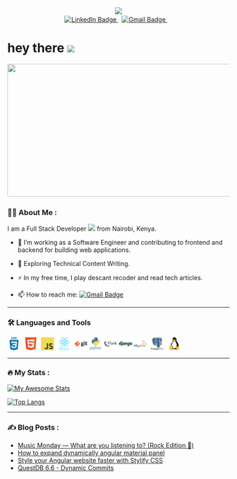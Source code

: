 <div id="header" align="center">
  <img src="https://media.giphy.com/media/emGDBYPZ2mVrsS1biZ/giphy.gif"/>
</div>

<div id="badges" align="center">
  <a href="https://www.linkedin.com/in/larvine-asande-a51214230">
    <img src="https://img.shields.io/badge/LinkedIn-blue?style=for-the-badge&logo=linkedin&logoColor=white" alt="LinkedIn Badge"/>
  </a>&nbsp;
  
  <a href="mailto:asandelarvine@gmail.com?">
    <img src="https://img.shields.io/badge/gmail-%23DD0031.svg?&style=for-the-badge&logo=gmail&logoColor=white"  alt="Gmail Badge"/>
  </a> &nbsp;&nbsp;
  
 
  
<!--   <a href="your-youtube-URL">
    <img src="https://img.shields.io/badge/YouTube-red?style=for-the-badge&logo=youtube&logoColor=white" alt="Youtube Badge"/>
  </a>
  <a href="your-twitter-URL">
    <img src="https://img.shields.io/badge/Twitter-blue?style=for-the-badge&logo=twitter&logoColor=white" alt="Twitter Badge"/>
  </a> -->
  
  <img src="https://komarev.com/ghpvc/?username=your-github-asandelarvine&style=flat-square&color=blue" alt=""/>
</div>

<h1>
  hey there
  <img src="https://media.giphy.com/media/hvRJCLFzcasrR4ia7z/giphy.gif" width="30px"/>
</h1>
  
  <div align="center">
  <img src="https://media.giphy.com/media/HwBlFQZFcAoUcPHZdX/giphy.gif" width="600" height="300"/>
</div>
  

### :woman_technologist: About Me :
I am a Full Stack Developer <img src="https://media.giphy.com/media/WUlplcMpOCEmTGBtBW/giphy.gif" width="30"> from Nairobi, Kenya.

- :telescope: I’m working as a Software Engineer and contributing to frontend and backend for building web applications.

- :seedling: Exploring Technical Content Writing.

- :zap: In my free time, I play descant recoder and read tech articles.

- :mailbox: How to reach me:  [![Gmail Badge](https://img.shields.io/badge/gmail-%23DD0031.svg?&style=for-the-badge&logo=gmail&logoColor=white)](mailto:asandelarvine@gmail.com?)

---

### :hammer_and_wrench: Languages and Tools 

<div>
  <img src="https://github.com/devicons/devicon/blob/master/icons/css3/css3-plain-wordmark.svg"  title="CSS3" alt="CSS" width="30" height="30"/>&nbsp;
  <img src="https://github.com/devicons/devicon/blob/master/icons/html5/html5-original.svg" title="HTML5" alt="HTML" width="30" height="30"/>&nbsp;
  <img src="https://github.com/devicons/devicon/blob/master/icons/javascript/javascript-original.svg" title="JavaScript" alt="JavaScript" width="30" height="30"/>&nbsp;
  <img src="https://github.com/devicons/devicon/blob/master/icons/react/react-original-wordmark.svg" title="React" alt="React" width="30" height="30"/>&nbsp;
   <img src="https://github.com/devicons/devicon/blob/master/icons/git/git-original-wordmark.svg" title="Git" **alt="Git" width="30" height="30"/>
  <img src="https://github.com/devicons/devicon/blob/master/icons/python/python-original-wordmark.svg" title="Python" **alt="Python" width="30" height="30"/>
  <img src="https://github.com/devicons/devicon/blob/master/icons/flask/flask-original-wordmark.svg" title="Flask" **alt="Flask" width="30" height="30"/>
 <img src="https://github.com/devicons/devicon/blob/master/icons/django/django-plain-wordmark.svg" title="Django" **alt="Django" width="30" height="30"/>
    <img src="https://github.com/devicons/devicon/blob/master/icons/mysql/mysql-original-wordmark.svg" title="MySQL"  alt="MySQL" width="30" height="30"/>&nbsp;
    <img src="https://github.com/devicons/devicon/blob/master/icons/postgresql/postgresql-original-wordmark.svg" title="PostgreSQL"  alt="PostgreSQL" width="30" height="30"/>&nbsp;
  <img src="https://github.com/devicons/devicon/blob/master/icons/linux/linux-original.svg" title="Linux"  alt="Linux" width="30" height="30"/>&nbsp;
</div>

---

### :fire: My Stats :



[![My Awesome Stats](https://awesome-github-stats.azurewebsites.net/user-stats/asandelarvine?cardType=octocat&theme=radical)](https://git.io/awesome-stats-card)



[![Top Langs](https://github-readme-stats.vercel.app/api/top-langs/?username=asandelarvine&layout=compact&theme=radical)](https://github.com/anuraghazra/github-readme-stats)

---

### :writing_hand: Blog Posts :

<!-- BLOG-POST-LIST:START -->
- [Music Monday — What are you listening to? &lpar;Rock Edition 🤘&rpar;](https://dev.to/music-discussions/music-monday-what-are-you-listening-to-rock-edition--30ce)
- [How to expand dynamically angular material panel](https://dev.to/codever/how-to-expand-dynamically-angular-material-panel-136f)
- [Style your Angular website faster with Stylify CSS](https://dev.to/machy8/style-your-angular-website-faster-with-stylify-css-2i6p)
- [QuestDB 6.6 - Dynamic Commits](https://dev.to/nicquestdb/questdb-66-dynamic-commits-1ch8)
<!-- BLOG-POST-LIST:END -->

